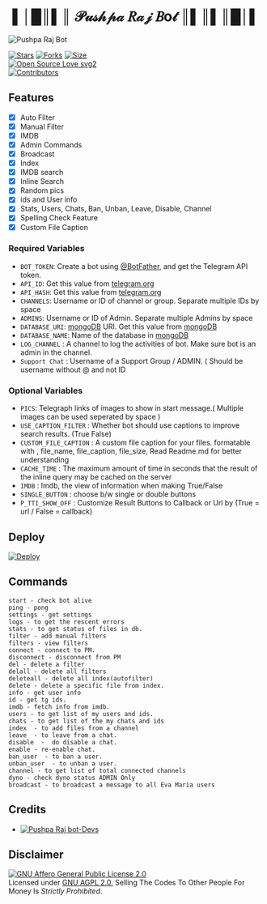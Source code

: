  </p>
<h1 align="center">
  <b> ▌│█║▌║  𝒫𝓊𝓈𝒽𝓅𝒶 𝑅𝒶𝒿 𝐵o𝓉 ║▌║▌║█│▌</b>
</h1>

<img src="https://te.legra.ph/file/e5f7ae667c6f561f48007.jpg" alt="Pushpa Raj Bot">

[![Stars](https://img.shields.io/github/stars/RoyalDivyansh/Pushpa-filter-Bot?style=flat-square&color=yellow)](https://github.com/RoyalDivyansh/Pushpa-filter-Bot/stargazers)
[![Forks](https://img.shields.io/github/forks/RoyalDivyansh/Pushpa-filter-Bot?style=flat-square&color=orange)](https://github.com/RoyalDivyansh/Pushpa-filter-Bot/fork)
[![Size](https://img.shields.io/github/repo-size/RoyalDivyansh/Pushpa-filter-Bot?style=flat-square&color=green)](https://github.com/RoyalDivyansh/Pushpa-filter-Bot)   
[![Open Source Love svg2](https://badges.frapsoft.com/os/v2/open-source.svg?v=103)](https://github.com/RoyalDivyansh/Pushpa-filter-Bot)   
[![Contributors](https://img.shields.io/github/contributors/RoyalDivyansh/Pushpa-filter-Bot?style=flat-square&color=green)](https://github.com/RoyalDivyansh/Pushpa-filter-Bot/graphs/contributors)




## Features

- [x] Auto Filter
- [x] Manual Filter
- [x] IMDB
- [x] Admin Commands
- [x] Broadcast
- [x] Index
- [x] IMDB search
- [x] Inline Search
- [x] Random pics
- [x] ids and User info 
- [x] Stats, Users, Chats, Ban, Unban, Leave, Disable, Channel
- [x] Spelling Check Feature
- [x] Custom File Caption

### Required Variables
* `BOT_TOKEN`: Create a bot using [@BotFather](https://telegram.dog/BotFather), and get the Telegram API token.
* `API_ID`: Get this value from [telegram.org](https://my.telegram.org/apps)
* `API_HASH`: Get this value from [telegram.org](https://my.telegram.org/apps)
* `CHANNELS`: Username or ID of channel or group. Separate multiple IDs by space
* `ADMINS`: Username or ID of Admin. Separate multiple Admins by space
* `DATABASE_URI`: [mongoDB](https://www.mongodb.com) URI. Get this value from [mongoDB](https://www.mongodb.com)
* `DATABASE_NAME`: Name of the database in [mongoDB](https://www.mongodb.com)
* `LOG_CHANNEL` : A channel to log the activities of bot. Make sure bot is an admin in the channel.
* `Support Chat` : Username of a Support Group / ADMIN. ( Should be username without @ and not ID
### Optional Variables
* `PICS`: Telegraph links of images to show in start message.( Multiple images can be used seperated by space )
* `USE_CAPTION_FILTER` : Whether bot should use captions to improve search results. (True False)
* `CUSTOM_FILE_CAPTION` : A custom file caption for your files. formatable with , file_name, file_caption, file_size, Read Readme.md for better understanding
* `CACHE_TIME` : The maximum amount of time in seconds that the result of the inline query may be cached on the server
* `IMDB` : Imdb, the view of information when making True/False
* `SINGLE_BUTTON` : choose b/w single or double buttons 
* `P_TTI_SHOW_OFF` : Customize Result Buttons to Callback or Url by (True = url / False = callback)


## Deploy

[![Deploy](https://www.herokucdn.com/deploy/button.svg)](https://heroku.com/deploy?template=https://github.com/RoyalDivyansh/Pushpa-filter-Bot)

## Commands
```
start - check bot alive
ping - pong
settings - get settings 
logs - to get the rescent errors
stats - to get status of files in db.
filter - add manual filters
filters - view filters
connect - connect to PM.
disconnect - disconnect from PM
del - delete a filter
delall - delete all filters
deleteall - delete all index(autofilter)
delete - delete a specific file from index.
info - get user info
id - get tg ids.
imdb - fetch info from imdb.
users - to get list of my users and ids.
chats - to get list of the my chats and ids 
index  - to add files from a channel
leave  - to leave from a chat.
disable  -  do disable a chat.
enable - re-enable chat.
ban_user  - to ban a user.
unban_user  - to unban a user.
channel - to get list of total connected channels
dyno - check dyno status ADMIN Only
broadcast - to broadcast a message to all Eva Maria users
```


## Credits 
* [![Pushpa Raj bot-Devs](https://img.shields.io/static/v1?label=PiracyOff&message=devs&color=critical)](https://t.me/piracyoff)


## Disclaimer
[![GNU Affero General Public License 2.0](https://www.gnu.org/graphics/agplv3-155x51.png)](https://www.gnu.org/licenses/agpl-3.0.en.html#header)    
Licensed under [GNU AGPL 2.0.](https://github.com/RoyalDivyansh/Pushpa-filter-Bot/blob/main/LICENSE)
Selling The Codes To Other People For Money Is *Strictly Prohibited*.
